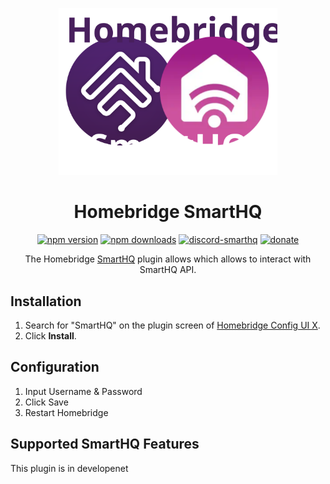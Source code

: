 <span align="center">

<a href="https://github.com/homebridge/verified/blob/master/verified-plugins.json"><img alt="homebridge-verified" src="https://raw.githubusercontent.com/homebridge-plugins/homebridge-smarthq/latest/branding/Homebridge_x_SmartHQ.svg?sanitize=true" width="350px"></a>

# Homebridge SmartHQ

<a href="https://www.npmjs.com/package/@homebridge-plugins/homebridge-smarthq"><img title="npm version" src="https://badgen.net/npm/v/@homebridge-plugins/homebridge-smarthq?icon=npm&label" ></a>
<a href="https://www.npmjs.com/package/@homebridge-plugins/homebridge-smarthq"><img title="npm downloads" src="https://badgen.net/npm/dt/@homebridge-plugins/homebridge-smarthq?label=downloads" ></a>
<a href="https://discord.gg/8fpZA4S"><img title="discord-smarthq" src="https://badgen.net/discord/online-members/8fpZA4S?icon=discord&label=discord" ></a>
<a href="https://paypal.me/donavanbecker"><img title="donate" src="https://badgen.net/badge/donate/paypal/yellow" ></a>

<p>The Homebridge <a href="https://www.geappliances.com/connect">SmartHQ</a>
plugin allows which allows to interact with SmartHQ API.
</p>

</span>

## Installation

1. Search for "SmartHQ" on the plugin screen of [Homebridge Config UI X](https://github.com/oznu/homebridge-config-ui-x).
2. Click **Install**.

## Configuration

1. Input Username & Password
2. Click Save
3. Restart Homebridge

## Supported SmartHQ Features

This plugin is in developenet
